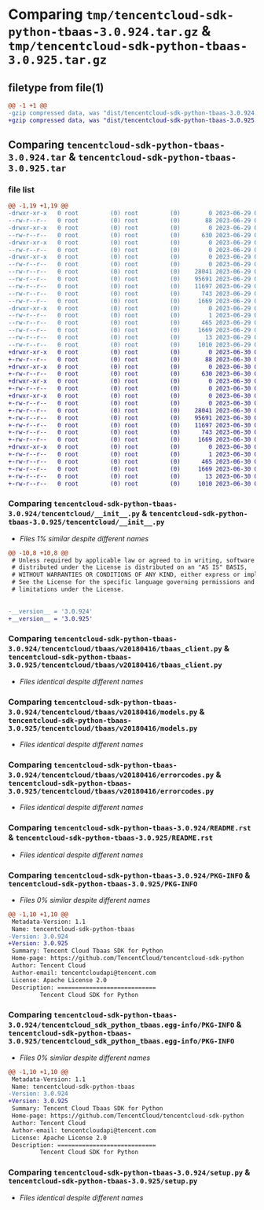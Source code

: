 # Comparing `tmp/tencentcloud-sdk-python-tbaas-3.0.924.tar.gz` & `tmp/tencentcloud-sdk-python-tbaas-3.0.925.tar.gz`

## filetype from file(1)

```diff
@@ -1 +1 @@
-gzip compressed data, was "dist/tencentcloud-sdk-python-tbaas-3.0.924.tar", last modified: Thu Jun 29 00:42:31 2023, max compression
+gzip compressed data, was "dist/tencentcloud-sdk-python-tbaas-3.0.925.tar", last modified: Fri Jun 30 02:22:08 2023, max compression
```

## Comparing `tencentcloud-sdk-python-tbaas-3.0.924.tar` & `tencentcloud-sdk-python-tbaas-3.0.925.tar`

### file list

```diff
@@ -1,19 +1,19 @@
-drwxr-xr-x   0 root         (0) root         (0)        0 2023-06-29 00:42:31.000000 tencentcloud-sdk-python-tbaas-3.0.924/
--rw-r--r--   0 root         (0) root         (0)       88 2023-06-29 00:42:31.000000 tencentcloud-sdk-python-tbaas-3.0.924/setup.cfg
-drwxr-xr-x   0 root         (0) root         (0)        0 2023-06-29 00:42:31.000000 tencentcloud-sdk-python-tbaas-3.0.924/tencentcloud/
--rw-r--r--   0 root         (0) root         (0)      630 2023-06-29 00:42:30.000000 tencentcloud-sdk-python-tbaas-3.0.924/tencentcloud/__init__.py
-drwxr-xr-x   0 root         (0) root         (0)        0 2023-06-29 00:42:31.000000 tencentcloud-sdk-python-tbaas-3.0.924/tencentcloud/tbaas/
--rw-r--r--   0 root         (0) root         (0)        0 2023-06-29 00:42:30.000000 tencentcloud-sdk-python-tbaas-3.0.924/tencentcloud/tbaas/__init__.py
-drwxr-xr-x   0 root         (0) root         (0)        0 2023-06-29 00:42:31.000000 tencentcloud-sdk-python-tbaas-3.0.924/tencentcloud/tbaas/v20180416/
--rw-r--r--   0 root         (0) root         (0)        0 2023-06-29 00:42:30.000000 tencentcloud-sdk-python-tbaas-3.0.924/tencentcloud/tbaas/v20180416/__init__.py
--rw-r--r--   0 root         (0) root         (0)    28041 2023-06-29 00:42:30.000000 tencentcloud-sdk-python-tbaas-3.0.924/tencentcloud/tbaas/v20180416/tbaas_client.py
--rw-r--r--   0 root         (0) root         (0)    95691 2023-06-29 00:42:30.000000 tencentcloud-sdk-python-tbaas-3.0.924/tencentcloud/tbaas/v20180416/models.py
--rw-r--r--   0 root         (0) root         (0)    11697 2023-06-29 00:42:30.000000 tencentcloud-sdk-python-tbaas-3.0.924/tencentcloud/tbaas/v20180416/errorcodes.py
--rw-r--r--   0 root         (0) root         (0)      743 2023-06-29 00:42:30.000000 tencentcloud-sdk-python-tbaas-3.0.924/README.rst
--rw-r--r--   0 root         (0) root         (0)     1669 2023-06-29 00:42:31.000000 tencentcloud-sdk-python-tbaas-3.0.924/PKG-INFO
-drwxr-xr-x   0 root         (0) root         (0)        0 2023-06-29 00:42:31.000000 tencentcloud-sdk-python-tbaas-3.0.924/tencentcloud_sdk_python_tbaas.egg-info/
--rw-r--r--   0 root         (0) root         (0)        1 2023-06-29 00:42:31.000000 tencentcloud-sdk-python-tbaas-3.0.924/tencentcloud_sdk_python_tbaas.egg-info/dependency_links.txt
--rw-r--r--   0 root         (0) root         (0)      465 2023-06-29 00:42:31.000000 tencentcloud-sdk-python-tbaas-3.0.924/tencentcloud_sdk_python_tbaas.egg-info/SOURCES.txt
--rw-r--r--   0 root         (0) root         (0)     1669 2023-06-29 00:42:31.000000 tencentcloud-sdk-python-tbaas-3.0.924/tencentcloud_sdk_python_tbaas.egg-info/PKG-INFO
--rw-r--r--   0 root         (0) root         (0)       13 2023-06-29 00:42:31.000000 tencentcloud-sdk-python-tbaas-3.0.924/tencentcloud_sdk_python_tbaas.egg-info/top_level.txt
--rw-r--r--   0 root         (0) root         (0)     1010 2023-06-29 00:42:30.000000 tencentcloud-sdk-python-tbaas-3.0.924/setup.py
+drwxr-xr-x   0 root         (0) root         (0)        0 2023-06-30 02:22:08.000000 tencentcloud-sdk-python-tbaas-3.0.925/
+-rw-r--r--   0 root         (0) root         (0)       88 2023-06-30 02:22:08.000000 tencentcloud-sdk-python-tbaas-3.0.925/setup.cfg
+drwxr-xr-x   0 root         (0) root         (0)        0 2023-06-30 02:22:08.000000 tencentcloud-sdk-python-tbaas-3.0.925/tencentcloud/
+-rw-r--r--   0 root         (0) root         (0)      630 2023-06-30 02:22:08.000000 tencentcloud-sdk-python-tbaas-3.0.925/tencentcloud/__init__.py
+drwxr-xr-x   0 root         (0) root         (0)        0 2023-06-30 02:22:08.000000 tencentcloud-sdk-python-tbaas-3.0.925/tencentcloud/tbaas/
+-rw-r--r--   0 root         (0) root         (0)        0 2023-06-30 02:22:08.000000 tencentcloud-sdk-python-tbaas-3.0.925/tencentcloud/tbaas/__init__.py
+drwxr-xr-x   0 root         (0) root         (0)        0 2023-06-30 02:22:08.000000 tencentcloud-sdk-python-tbaas-3.0.925/tencentcloud/tbaas/v20180416/
+-rw-r--r--   0 root         (0) root         (0)        0 2023-06-30 02:22:08.000000 tencentcloud-sdk-python-tbaas-3.0.925/tencentcloud/tbaas/v20180416/__init__.py
+-rw-r--r--   0 root         (0) root         (0)    28041 2023-06-30 02:22:08.000000 tencentcloud-sdk-python-tbaas-3.0.925/tencentcloud/tbaas/v20180416/tbaas_client.py
+-rw-r--r--   0 root         (0) root         (0)    95691 2023-06-30 02:22:08.000000 tencentcloud-sdk-python-tbaas-3.0.925/tencentcloud/tbaas/v20180416/models.py
+-rw-r--r--   0 root         (0) root         (0)    11697 2023-06-30 02:22:08.000000 tencentcloud-sdk-python-tbaas-3.0.925/tencentcloud/tbaas/v20180416/errorcodes.py
+-rw-r--r--   0 root         (0) root         (0)      743 2023-06-30 02:22:08.000000 tencentcloud-sdk-python-tbaas-3.0.925/README.rst
+-rw-r--r--   0 root         (0) root         (0)     1669 2023-06-30 02:22:08.000000 tencentcloud-sdk-python-tbaas-3.0.925/PKG-INFO
+drwxr-xr-x   0 root         (0) root         (0)        0 2023-06-30 02:22:08.000000 tencentcloud-sdk-python-tbaas-3.0.925/tencentcloud_sdk_python_tbaas.egg-info/
+-rw-r--r--   0 root         (0) root         (0)        1 2023-06-30 02:22:08.000000 tencentcloud-sdk-python-tbaas-3.0.925/tencentcloud_sdk_python_tbaas.egg-info/dependency_links.txt
+-rw-r--r--   0 root         (0) root         (0)      465 2023-06-30 02:22:08.000000 tencentcloud-sdk-python-tbaas-3.0.925/tencentcloud_sdk_python_tbaas.egg-info/SOURCES.txt
+-rw-r--r--   0 root         (0) root         (0)     1669 2023-06-30 02:22:08.000000 tencentcloud-sdk-python-tbaas-3.0.925/tencentcloud_sdk_python_tbaas.egg-info/PKG-INFO
+-rw-r--r--   0 root         (0) root         (0)       13 2023-06-30 02:22:08.000000 tencentcloud-sdk-python-tbaas-3.0.925/tencentcloud_sdk_python_tbaas.egg-info/top_level.txt
+-rw-r--r--   0 root         (0) root         (0)     1010 2023-06-30 02:22:08.000000 tencentcloud-sdk-python-tbaas-3.0.925/setup.py
```

### Comparing `tencentcloud-sdk-python-tbaas-3.0.924/tencentcloud/__init__.py` & `tencentcloud-sdk-python-tbaas-3.0.925/tencentcloud/__init__.py`

 * *Files 1% similar despite different names*

```diff
@@ -10,8 +10,8 @@
 # Unless required by applicable law or agreed to in writing, software
 # distributed under the License is distributed on an "AS IS" BASIS,
 # WITHOUT WARRANTIES OR CONDITIONS OF ANY KIND, either express or implied.
 # See the License for the specific language governing permissions and
 # limitations under the License.
 
 
-__version__ = '3.0.924'
+__version__ = '3.0.925'
```

### Comparing `tencentcloud-sdk-python-tbaas-3.0.924/tencentcloud/tbaas/v20180416/tbaas_client.py` & `tencentcloud-sdk-python-tbaas-3.0.925/tencentcloud/tbaas/v20180416/tbaas_client.py`

 * *Files identical despite different names*

### Comparing `tencentcloud-sdk-python-tbaas-3.0.924/tencentcloud/tbaas/v20180416/models.py` & `tencentcloud-sdk-python-tbaas-3.0.925/tencentcloud/tbaas/v20180416/models.py`

 * *Files identical despite different names*

### Comparing `tencentcloud-sdk-python-tbaas-3.0.924/tencentcloud/tbaas/v20180416/errorcodes.py` & `tencentcloud-sdk-python-tbaas-3.0.925/tencentcloud/tbaas/v20180416/errorcodes.py`

 * *Files identical despite different names*

### Comparing `tencentcloud-sdk-python-tbaas-3.0.924/README.rst` & `tencentcloud-sdk-python-tbaas-3.0.925/README.rst`

 * *Files identical despite different names*

### Comparing `tencentcloud-sdk-python-tbaas-3.0.924/PKG-INFO` & `tencentcloud-sdk-python-tbaas-3.0.925/PKG-INFO`

 * *Files 0% similar despite different names*

```diff
@@ -1,10 +1,10 @@
 Metadata-Version: 1.1
 Name: tencentcloud-sdk-python-tbaas
-Version: 3.0.924
+Version: 3.0.925
 Summary: Tencent Cloud Tbaas SDK for Python
 Home-page: https://github.com/TencentCloud/tencentcloud-sdk-python
 Author: Tencent Cloud
 Author-email: tencentcloudapi@tencent.com
 License: Apache License 2.0
 Description: ============================
         Tencent Cloud SDK for Python
```

### Comparing `tencentcloud-sdk-python-tbaas-3.0.924/tencentcloud_sdk_python_tbaas.egg-info/PKG-INFO` & `tencentcloud-sdk-python-tbaas-3.0.925/tencentcloud_sdk_python_tbaas.egg-info/PKG-INFO`

 * *Files 0% similar despite different names*

```diff
@@ -1,10 +1,10 @@
 Metadata-Version: 1.1
 Name: tencentcloud-sdk-python-tbaas
-Version: 3.0.924
+Version: 3.0.925
 Summary: Tencent Cloud Tbaas SDK for Python
 Home-page: https://github.com/TencentCloud/tencentcloud-sdk-python
 Author: Tencent Cloud
 Author-email: tencentcloudapi@tencent.com
 License: Apache License 2.0
 Description: ============================
         Tencent Cloud SDK for Python
```

### Comparing `tencentcloud-sdk-python-tbaas-3.0.924/setup.py` & `tencentcloud-sdk-python-tbaas-3.0.925/setup.py`

 * *Files identical despite different names*

